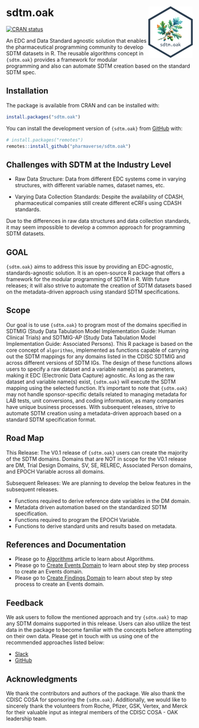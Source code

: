 
<!-- README.md is generated from README.Rmd. Please edit that file -->

# sdtm.oak <a href="https://pharmaverse.github.io/sdtm.oak"><img src="man/figures/logo.svg" align="right" height="139" /></a>

<!-- badges: start -->

[![CRAN
status](https://www.r-pkg.org/badges/version/sdtm.oak)](https://CRAN.R-project.org/package=sdtm.oak)
<!-- badges: end -->

An EDC and Data Standard agnostic solution that enables the
pharmaceutical programming community to develop SDTM datasets in R. The
reusable algorithms concept in `{sdtm.oak}` provides a framework for
modular programming and also can automate SDTM creation based on the
standard SDTM spec.

## Installation

The package is available from CRAN and can be installed with:

``` r
install.packages("sdtm.oak")
```

You can install the development version of `{sdtm.oak}` from
[GitHub](https://github.com/pharmaverse/sdtm.oak/) with:

``` r
# install.packages("remotes")
remotes::install_github("pharmaverse/sdtm.oak")
```

## Challenges with SDTM at the Industry Level

- Raw Data Structure: Data from different EDC systems come in varying
  structures, with different variable names, dataset names, etc.

- Varying Data Collection Standards: Despite the availability of CDASH,
  pharmaceutical companies still create different eCRFs using CDASH
  standards.

Due to the differences in raw data structures and data collection
standards, it may seem impossible to develop a common approach for
programming SDTM datasets.

## GOAL

`{sdtm.oak}` aims to address this issue by providing an EDC-agnostic,
standards-agnostic solution. It is an open-source R package that offers
a framework for the modular programming of SDTM in R. With future
releases; it will also strive to automate the creation of SDTM datasets
based on the metadata-driven approach using standard SDTM
specifications.

## Scope

Our goal is to use `{sdtm.oak}` to program most of the domains specified
in SDTMIG (Study Data Tabulation Model Implementation Guide: Human
Clinical Trials) and SDTMIG-AP (Study Data Tabulation Model
Implementation Guide: Associated Persons). This R package is based on
the core concept of `algorithms`, implemented as functions capable of
carrying out the SDTM mappings for any domains listed in the CDISC
SDTMIG and across different versions of SDTM IGs. The design of these
functions allows users to specify a raw dataset and a variable name(s)
as parameters, making it EDC (Electronic Data Capture) agnostic. As long
as the raw dataset and variable name(s) exist, `{sdtm.oak}` will execute
the SDTM mapping using the selected function. It’s important to note
that `{sdtm.oak}` may not handle sponsor-specific details related to
managing metadata for LAB tests, unit conversions, and coding
information, as many companies have unique business processes. With
subsequent releases, strive to automate SDTM creation using a
metadata-driven approach based on a standard SDTM specification format.

## Road Map

This Release: The V0.1 release of `{sdtm.oak}` users can create the
majority of the SDTM domains. Domains that are NOT in scope for the V0.1
release are DM, Trial Design Domains, SV, SE, RELREC, Associated Person
domains, and EPOCH Variable across all domains.

Subsequent Releases: We are planning to develop the below features in
the subsequent releases.  
- Functions required to derive reference date variables in the DM
domain.  
- Metadata driven automation based on the standardized SDTM
specification.  
- Functions required to program the EPOCH Variable.  
- Functions to derive standard units and results based on metadata.

## References and Documentation

- Please go to
  [Algorithms](https://pharmaverse.github.io/sdtm.oak/articles/algorithms.html)
  article to learn about Algorithms.
- Please go to [Create Events
  Domain](https://pharmaverse.github.io/sdtm.oak/articles/events_domain.html)
  to learn about step by step process to create an Events domain.
- Please go to [Create Findings
  Domain](https://pharmaverse.github.io/sdtm.oak/articles/findings_domain.html)
  to learn about step by step process to create an Events domain.

## Feedback

We ask users to follow the mentioned approach and try `{sdtm.oak}` to
map any SDTM domains supported in this release. Users can also utilize
the test data in the package to become familiar with the concepts before
attempting on their own data. Please get in touch with us using one of
the recommended approaches listed below:

- [Slack](https://oakgarden.slack.com/)
- [GitHub](https://github.com/pharmaverse/sdtm.oak/issues)

## Acknowledgments

We thank the contributors and authors of the package. We also thank the
CDISC COSA for sponsoring the `{sdtm.oak}`. Additionally, we would like
to sincerely thank the volunteers from Roche, Pfizer, GSK, Vertex, and
Merck for their valuable input as integral members of the CDISC COSA -
OAK leadership team.

